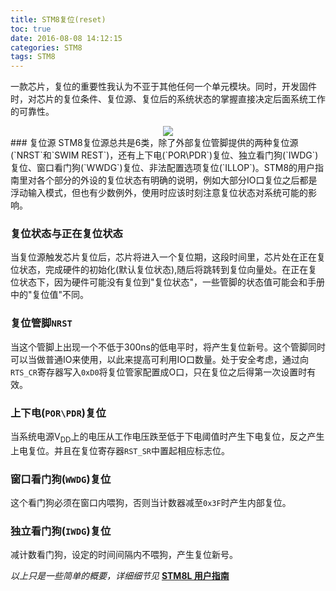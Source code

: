 ```yaml
---
title: STM8复位(reset)
toc: true
date: 2016-08-08 14:12:15
categories: STM8
tags: STM8
---
```

一款芯片，复位的重要性我认为不亚于其他任何一个单元模块。同时，开发固件时，对芯片的复位条件、复位源、复位后的系统状态的掌握直接决定后面系统工作的可靠性。
<center><img src="http://obd6jz6in.bkt.clouddn.com/%E5%A4%8D%E4%BD%8D.jpg"></center>
### 复位源
STM8复位源总共是6类，除了外部复位管脚提供的两种复位源(`NRST`和`SWIM REST`)，还有上下电(`POR\PDR`)复位、独立看门狗(`IWDG`)复位、窗口看门狗(`WWDG`)复位、非法配置选项复位(`ILLOP`)。STM8的用户指南里对各个部分的外设的复位状态有明确的说明，例如大部分IO口复位之后都是浮动输入模式，但也有少数例外，使用时应该时刻注意复位状态对系统可能的影响。

### 复位状态与正在复位状态
当复位源触发芯片复位后，芯片将进入一个复位期，这段时间里，芯片处在正在复位状态，完成硬件的初始化(默认复位状态),随后将跳转到复位向量处。在正在复位状态下，因为硬件可能没有复位到"复位状态"，一些管脚的状态值可能会和手册中的"复位值"不同。

### 复位管脚`NRST`
当这个管脚上出现一个不低于300ns的低电平时，将产生复位新号。这个管脚同时可以当做普通IO来使用，以此来提高可利用IO口数量。处于安全考虑，通过向`RTS_CR`寄存器写入`0xD0`将复位管家配置成O口，只在复位之后得第一次设置时有效。

### 上下电(`POR\PDR`)复位
当系统电源V<sub>DD</sub>上的电压从工作电压跌至低于下电阈值时产生下电复位，反之产生上电复位。并且在复位寄存器`RST_SR`中置起相应标志位。

### 窗口看门狗(`WWDG`)复位
这个看门狗必须在窗口内喂狗，否则当计数器减至`0x3F`时产生内部复位。

### 独立看门狗(`IWDG`)复位
减计数看门狗，设定的时间间隔内不喂狗，产生复位新号。

*以上只是一些简单的概要，详细细节见* **[STM8L 用户指南](http://obd6jz6in.bkt.clouddn.com/STM8L%20%E7%94%A8%E6%88%B7%E6%8C%87%E5%8D%97.pdf)**
